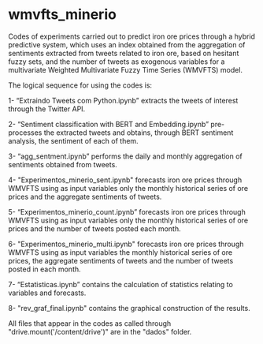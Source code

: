# wmvfts_minerio
Codes of experiments carried out to predict iron ore prices through a hybrid predictive system, which uses an index obtained from the aggregation of sentiments extracted from tweets related to iron ore, based on hesitant fuzzy sets, and the number of tweets as exogenous variables for a multivariate Weighted Multivariate Fuzzy Time Series (WMVFTS) model.

The logical sequence for using the codes is:

1- “Extraindo Tweets com Python.ipynb” extracts the tweets of interest through the Twitter API.

2- “Sentiment classification with BERT and Embedding.ipynb” pre-processes the extracted tweets and obtains, through BERT sentiment analysis, the sentiment of each of them.

3- “agg_sentment.ipynb” performs the daily and monthly aggregation of sentiments obtained from tweets.

4- "Experimentos_minerio_sent.ipynb" forecasts iron ore prices through WMVFTS using as input variables only the monthly historical series of ore prices and the aggregate sentiments of tweets.

5- “Experimentos_minerio_count.ipynb” forecasts iron ore prices through WMVFTS using as input variables only the monthly historical series of ore prices and the number of tweets posted each month.

6- "Experimentos_minerio_multi.ipynb" forecasts iron ore prices through WMVFTS using as input variables the monthly historical series of ore prices, the aggregate sentiments of tweets and the number of tweets posted in each month.

7- “Estatisticas.ipynb” contains the calculation of statistics relating to variables and forecasts.

8- "rev_graf_final.ipynb" contains the graphical construction of the results.

All files that appear in the codes as called through "drive.mount('/content/drive')" are in the "dados" folder.
